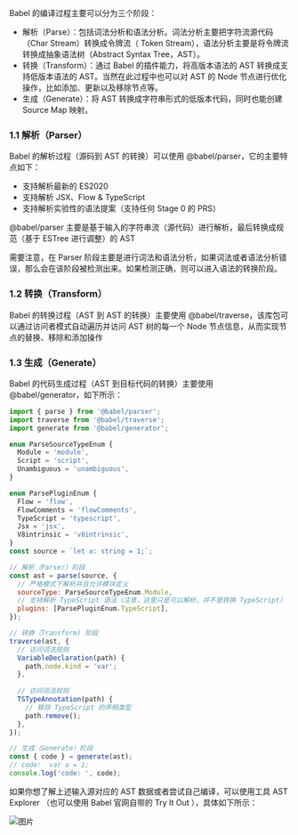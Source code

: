 Babel 的编译过程主要可以分为三个阶段：

- 解析（Parse）：包括词法分析和语法分析。词法分析主要把字符流源代码（Char Stream）转换成令牌流（ Token Stream），语法分析主要是将令牌流转换成抽象语法树（Abstract Syntax Tree，AST）。
- 转换（Transform）：通过 Babel 的插件能力，将高版本语法的 AST 转换成支持低版本语法的 AST。当然在此过程中也可以对 AST 的 Node 节点进行优化操作，比如添加、更新以及移除节点等。
- 生成（Generate）：将 AST 转换成字符串形式的低版本代码，同时也能创建 Source Map 映射。

### 1.1 解析（Parser）

Babel 的解析过程（源码到 AST 的转换）可以使用 @babel/parser，它的主要特点如下：

- 支持解析最新的 ES2020
- 支持解析 JSX、Flow & TypeScript
- 支持解析实验性的语法提案（支持任何 Stage 0 的 PRS）

@babel/parser 主要是基于输入的字符串流（源代码）进行解析，最后转换成规范（基于 ESTree 进行调整）的 AST

需要注意，在 Parser 阶段主要是进行词法和语法分析，如果词法或者语法分析错误，那么会在该阶段被检测出来。如果检测正确，则可以进入语法的转换阶段。

### 1.2 转换（Transform）

Babel 的转换过程（AST 到 AST 的转换）主要使用 @babel/traverse，该库包可以通过访问者模式自动遍历并访问 AST 树的每一个 Node 节点信息，从而实现节点的替换、移除和添加操作



### 1.3 生成（Generate）

Babel 的代码生成过程（AST 到目标代码的转换）主要使用 @babel/generator，如下所示：

```js
import { parse } from '@babel/parser';
import traverse from '@babel/traverse';
import generate from '@babel/generator';

enum ParseSourceTypeEnum {
  Module = 'module',
  Script = 'script',
  Unambiguous = 'unambiguous',
}

enum ParsePluginEnum {
  Flow = 'flow',
  FlowComments = 'flowComments',
  TypeScript = 'typescript',
  Jsx = 'jsx',
  V8intrinsic = 'v8intrinsic',
}
const source = `let a: string = 1;`;

// 解析（Parser）阶段
const ast = parse(source, {
  // 严格模式下解析并且允许模块定义
  sourceType: ParseSourceTypeEnum.Module,
  // 支持解析 TypeScript 语法（注意，这里只是可以解析，并不是转换 TypeScript）
  plugins: [ParsePluginEnum.TypeScript],
});

// 转换（Transform) 阶段
traverse(ast, {
  // 访问词法规则
  VariableDeclaration(path) {
    path.node.kind = 'var';
  },
 
  // 访问词法规则
  TSTypeAnnotation(path) {
    // 移除 TypeScript 的声明类型
    path.remove();
  },
});

// 生成（Generate）阶段
const { code } = generate(ast);
// code:  var a = 1;
console.log('code: ', code);
```

如果你想了解上述输入源对应的 AST 数据或者尝试自己编译，可以使用工具 AST Explorer （也可以使用 Babel 官网自带的 Try It Out ），具体如下所示：

![图片](https://mmbiz.qpic.cn/mmbiz_png/lXoAxSVgJib2fc6dEBDvpUVjlDtIENHxah69yglA2mENlMtScoZSJPhgEMbgs6zwe9TWC0X05JgqZ1WCotDdGFw/640?wx_fmt=png&wxfrom=5&wx_lazy=1&wx_co=1)
